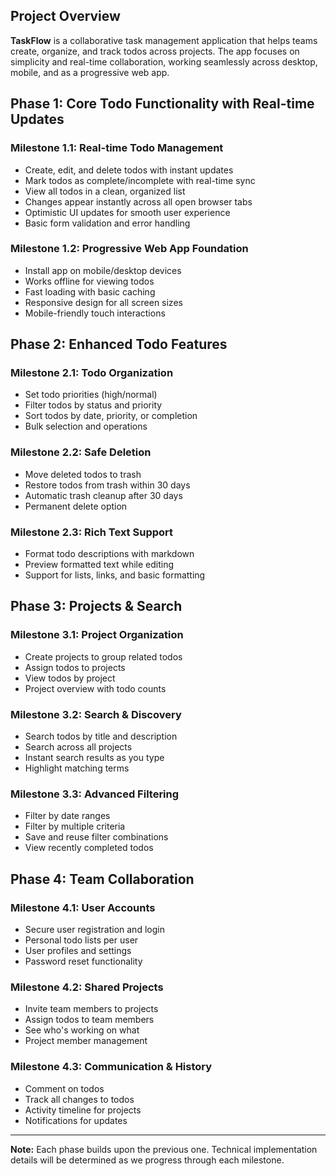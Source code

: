 ## Project Overview

**TaskFlow** is a collaborative task management application that helps teams create, organize, and track todos across projects. The app focuses on simplicity and real-time collaboration, working seamlessly across desktop, mobile, and as a progressive web app.

## Phase 1: Core Todo Functionality with Real-time Updates

### Milestone 1.1: Real-time Todo Management
- Create, edit, and delete todos with instant updates
- Mark todos as complete/incomplete with real-time sync
- View all todos in a clean, organized list
- Changes appear instantly across all open browser tabs
- Optimistic UI updates for smooth user experience
- Basic form validation and error handling

### Milestone 1.2: Progressive Web App Foundation
- Install app on mobile/desktop devices
- Works offline for viewing todos
- Fast loading with basic caching
- Responsive design for all screen sizes
- Mobile-friendly touch interactions

## Phase 2: Enhanced Todo Features

### Milestone 2.1: Todo Organization
- Set todo priorities (high/normal)
- Filter todos by status and priority
- Sort todos by date, priority, or completion
- Bulk selection and operations

### Milestone 2.2: Safe Deletion
- Move deleted todos to trash
- Restore todos from trash within 30 days
- Automatic trash cleanup after 30 days
- Permanent delete option

### Milestone 2.3: Rich Text Support
- Format todo descriptions with markdown
- Preview formatted text while editing
- Support for lists, links, and basic formatting

## Phase 3: Projects & Search

### Milestone 3.1: Project Organization
- Create projects to group related todos
- Assign todos to projects
- View todos by project
- Project overview with todo counts

### Milestone 3.2: Search & Discovery
- Search todos by title and description
- Search across all projects
- Instant search results as you type
- Highlight matching terms

### Milestone 3.3: Advanced Filtering
- Filter by date ranges
- Filter by multiple criteria
- Save and reuse filter combinations
- View recently completed todos

## Phase 4: Team Collaboration

### Milestone 4.1: User Accounts
- Secure user registration and login
- Personal todo lists per user
- User profiles and settings
- Password reset functionality

### Milestone 4.2: Shared Projects
- Invite team members to projects
- Assign todos to team members
- See who's working on what
- Project member management

### Milestone 4.3: Communication & History
- Comment on todos
- Track all changes to todos
- Activity timeline for projects
- Notifications for updates

---

**Note:** Each phase builds upon the previous one. Technical implementation details will be determined as we progress through each milestone.
